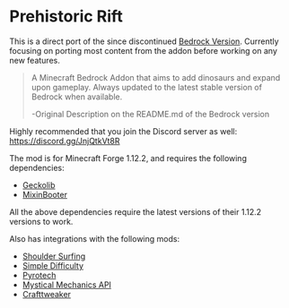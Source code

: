 # Prehistoric Rift
This is a direct port of the since discontinued [Bedrock Version](https://github.com/ANightDazingZoroark/Prehistoric-Rift-Addon). Currently focusing on porting most content from the addon before working on any new features.

> A Minecraft Bedrock Addon that aims to add dinosaurs and expand upon gameplay. Always updated to the latest stable version of Bedrock when available.
>
> -Original Description on the README.md of the Bedrock version

Highly recommended that you join the Discord server as well: https://discord.gg/JnjQtkVt8R

The mod is for Minecraft Forge 1.12.2, and requires the following dependencies:
* [Geckolib](https://www.curseforge.com/minecraft/mc-mods/geckolib)
* [MixinBooter](https://www.curseforge.com/minecraft/mc-mods/mixin-booter)

All the above dependencies require the latest versions of their 1.12.2 versions to work.

Also has integrations with the following mods:
* [Shoulder Surfing](https://www.curseforge.com/minecraft/mc-mods/shoulder-surfing-reloaded)
* [Simple Difficulty](https://www.curseforge.com/minecraft/mc-mods/simpledifficulty)
* [Pyrotech](https://www.curseforge.com/minecraft/mc-mods/pyrotech)
* [Mystical Mechanics API](https://www.curseforge.com/minecraft/mc-mods/mysticalmechanics)
* [Crafttweaker](https://www.curseforge.com/minecraft/mc-mods/crafttweaker)
